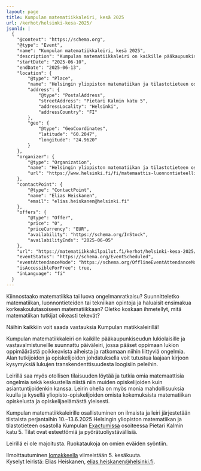 ```yaml
---
layout: page
title: Kumpulan matematiikkaleiri, kesä 2025
url: /kerhot/helsinki-kesa-2025/
jsonld: |
  {
    "@context": "https://schema.org",
    "@type": "Event",
    "name": "Kumpulan matematiikkaleiri, kesä 2025",
    "description": "Kumpulan matematiikkaleiri on kaikille pääkaupunkiseudun lukiolaisille ja vastavalmistuneille suunnattu päiväleiri, jossa pääset oppimaan lukion oppimäärästä poikkeavista aiheista ja ratkomaan niihin liittyviä ongelmia. Alan tutkijoiden ja opiskelijoiden johdatuksella voit tutustua laajaan kirjoon kysymyksiä lukujen transkendenttisuudesta loogisiin peleihin.",
    "startDate": "2025-06-10",
    "endDate": "2025-06-13",
    "location": {
        "@type": "Place",
        "name": "Helsingin yliopiston matematiikan ja tilastotieteen osasto, Exactum",
        "address": {
            "@type": "PostalAddress",
            "streetAddress": "Pietari Kalmin katu 5",
            "addressLocality": "Helsinki",
            "addressCountry": "FI"
        },
        "geo": {
            "@type": "GeoCoordinates",
            "latitude": "60.2047",
            "longitude": "24.9620"
        }
    },
    "organizer": {
        "@type": "Organization",
        "name": "Helsingin yliopiston matematiikan ja tilastotieteen osasto",
        "url": "https://www.helsinki.fi/fi/matemaattis-luonnontieteellinen-tiedekunta/tiedekunta/matematiikka-ja-tilastotiede"
    },
    "contactPoint": {
        "@type": "ContactPoint",
        "name": "Elias Heiskanen",
        "email": "elias.heiskanen@helsinki.fi"
    },
    "offers": {
        "@type": "Offer",
        "price": "0",
        "priceCurrency": "EUR",
        "availability": "https://schema.org/InStock",
        "availabilityEnds": "2025-06-05"
    },
    "url": "https://matematiikkakilpailut.fi/kerhot/helsinki-kesa-2025/",
    "eventStatus": "https://schema.org/EventScheduled",
    "eventAttendanceMode": "https://schema.org/OfflineEventAttendanceMode",
    "isAccessibleForFree": true,
    "inLanguage": "fi"
  }
---
```


Kiinnostaako matematiikka tai luova ongelmanratkaisu?
Suunnitteletko matematiikan, luonnontieteiden tai tekniikan opintoja ja haluaisit ensimakua korkeakoulutasoiseen matematiikkaan?
Oletko koskaan ihmetellyt, mitä matematiikan tutkijat oikeasti tekevät?

Näihin kaikkiin voit saada vastauksia Kumpulan matikkaleirillä!

Kumpulan matematiikkaleiri on kaikille pääkaupunkiseudun lukiolaisille ja vastavalmistuneille suunnattu päiväleiri, jossa pääset oppimaan lukion oppimäärästä poikkeavista aiheista ja ratkomaan niihin liittyviä ongelmia. Alan tutkijoiden ja opiskelijoiden johdatuksella voit tutustua laajaan kirjoon kysymyksiä lukujen transkendenttisuudesta loogisiin peleihin.

Leirillä saa myös otollisen tilaisuuden löytää ja tutkia omia matemaattisia ongelmia sekä keskustella niistä niin muiden opiskelijoiden kuin asiantuntijoidenkin kanssa. Leirin ohella on myös monia mahdollisuuksia kuulla ja kysellä yliopisto-opiskelijoiden omista kokemuksista matematiikan opiskelusta ja opiskelijaelämästä yleisesti.

Kumpulan matematiikkaleirille osallistuminen on ilmaista ja leiri järjestetään tiistaista perjantaihin
<time datetime="2025-06-10">10.</time>–<time datetime="2025-06-13">13.6.2025</time> Helsingin yliopiston matematiikan ja tilastotieteen osastolla Kumpulan [Exactumissa](https://maps.app.goo.gl/8HXQWkJHeTLxbGjc8) osoiteessa Pietari Kalmin katu 5. Tilat ovat esteettömiä ja pyörätuoliystävällisiä.

Leirillä ei ole majoitusta. Ruokataukoja on omien eväiden syöntiin.

Ilmoittautuminen [lomakkeella](https://forms.office.com/e/w6W7CHxsiF) viimeistään <time datetime="2025-06-05">5. kesäkuuta</time>.<br>
Kyselyt leiristä: Elias Heiskanen, [elias.heiskanen@helsinki.fi](mailto:elias.heiskanen@helsinki.fi).
